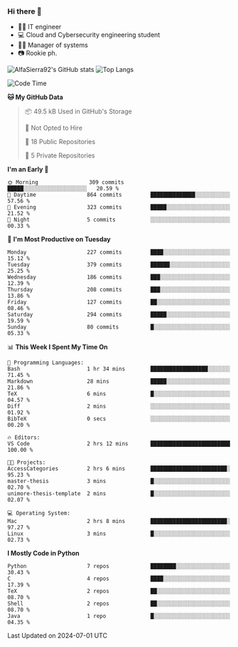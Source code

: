 ### Hi there 👋
- 👨‍💻 IT engineer
- 💻 Cloud and Cybersecurity engineering student
- 👨‍💼 Manager of systems
- 📷 Rookie ph.


![AlfaSierra92's GitHub stats](https://github-readme-stats.vercel.app/api?username=AlfaSierra92&theme=nord)
![Top Langs](https://github-readme-stats.vercel.app/api/top-langs/?username=AlfaSierra92&theme=nord&layout=compact)

<!--START_SECTION:waka-->
![Code Time](http://img.shields.io/badge/Code%20Time-143%20hrs%2030%20mins-blue)

**🐱 My GitHub Data** 

> 📦 49.5 kB Used in GitHub's Storage 
 > 
> 🚫 Not Opted to Hire
 > 
> 📜 18 Public Repositories 
 > 
> 🔑 5 Private Repositories 
 > 
**I'm an Early 🐤** 

```text
🌞 Morning                309 commits         █████░░░░░░░░░░░░░░░░░░░░   20.59 % 
🌆 Daytime                864 commits         ██████████████░░░░░░░░░░░   57.56 % 
🌃 Evening                323 commits         █████░░░░░░░░░░░░░░░░░░░░   21.52 % 
🌙 Night                  5 commits           ░░░░░░░░░░░░░░░░░░░░░░░░░   00.33 % 
```
📅 **I'm Most Productive on Tuesday** 

```text
Monday                   227 commits         ████░░░░░░░░░░░░░░░░░░░░░   15.12 % 
Tuesday                  379 commits         ██████░░░░░░░░░░░░░░░░░░░   25.25 % 
Wednesday                186 commits         ███░░░░░░░░░░░░░░░░░░░░░░   12.39 % 
Thursday                 208 commits         ███░░░░░░░░░░░░░░░░░░░░░░   13.86 % 
Friday                   127 commits         ██░░░░░░░░░░░░░░░░░░░░░░░   08.46 % 
Saturday                 294 commits         █████░░░░░░░░░░░░░░░░░░░░   19.59 % 
Sunday                   80 commits          █░░░░░░░░░░░░░░░░░░░░░░░░   05.33 % 
```


📊 **This Week I Spent My Time On** 

```text
💬 Programming Languages: 
Bash                     1 hr 34 mins        ██████████████████░░░░░░░   71.45 % 
Markdown                 28 mins             █████░░░░░░░░░░░░░░░░░░░░   21.86 % 
TeX                      6 mins              █░░░░░░░░░░░░░░░░░░░░░░░░   04.57 % 
Diff                     2 mins              ░░░░░░░░░░░░░░░░░░░░░░░░░   01.92 % 
BibTeX                   0 secs              ░░░░░░░░░░░░░░░░░░░░░░░░░   00.20 % 

🔥 Editors: 
VS Code                  2 hrs 12 mins       █████████████████████████   100.00 % 

🐱‍💻 Projects: 
AccessCategories         2 hrs 6 mins        ████████████████████████░   95.23 % 
master-thesis            3 mins              █░░░░░░░░░░░░░░░░░░░░░░░░   02.70 % 
unimore-thesis-template  2 mins              █░░░░░░░░░░░░░░░░░░░░░░░░   02.07 % 

💻 Operating System: 
Mac                      2 hrs 8 mins        ████████████████████████░   97.27 % 
Linux                    3 mins              █░░░░░░░░░░░░░░░░░░░░░░░░   02.73 % 
```

**I Mostly Code in Python** 

```text
Python                   7 repos             ████████░░░░░░░░░░░░░░░░░   30.43 % 
C                        4 repos             ████░░░░░░░░░░░░░░░░░░░░░   17.39 % 
TeX                      2 repos             ██░░░░░░░░░░░░░░░░░░░░░░░   08.70 % 
Shell                    2 repos             ██░░░░░░░░░░░░░░░░░░░░░░░   08.70 % 
Java                     1 repo              █░░░░░░░░░░░░░░░░░░░░░░░░   04.35 % 
```




 Last Updated on 2024-07-01 UTC
<!--END_SECTION:waka-->

<!--
**AlfaSierra92/AlfaSierra92** is a ✨ _special_ ✨ repository because its `README.md` (this file) appears on your GitHub profile.

Here are some ideas to get you started:

- 🔭 I’m currently working on ...
- 🌱 I’m currently learning ...
- 👯 I’m looking to collaborate on ...
- 🤔 I’m looking for help with ...
- 💬 Ask me about ...
- 📫 How to reach me: ...
- 😄 Pronouns: ...
- ⚡ Fun fact: ...
-->
